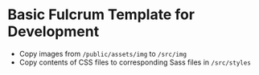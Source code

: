 # Basic Fulcrum Template for Development

- Copy images from `/public/assets/img` to `/src/img`
- Copy contents of CSS files to corresponding Sass files in `/src/styles` 
